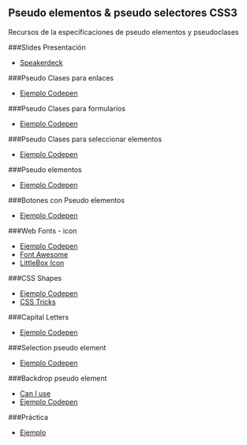 ## Pseudo elementos & pseudo selectores CSS3
Recursos de la especificaciones de pseudo elementos y pseudoclases

###Slides Presentación
* [Speakerdeck](https://speakerdeck.com/silocreativo/pseudo-elementos-y-pseudo-clases-en-css)

###Pseudo Clases para enlaces
* [Ejemplo Codepen](http://codepen.io/ricardpriet/pen/pJdbEZ)

###Pseudo Clases para formularios
* [Ejemplo Codepen](http://codepen.io/ricardpriet/pen/EjbyZB)

###Pseudo Clases para seleccionar elementos
* [Ejemplo Codepen](http://codepen.io/ricardpriet/pen/GJOqvm)

###Pseudo elementos
* [Ejemplo Codepen](http://codepen.io/ricardpriet/pen/NqwrwM)

###Botones con Pseudo elementos
* [Ejemplo Codepen](http://codepen.io/ricardpriet/pen/MwOeBR)

###Web Fonts - icon
* [Ejemplo Codepen](http://codepen.io/ricardpriet/pen/aAehf)
* [Font Awesome](http://fortawesome.github.io/Font-Awesome/)
* [LittleBox Icon](http://littlebox.cabmaddux.com/)

###CSS Shapes
* [Ejemplo Codepen](http://codepen.io/ricardpriet/pen/xGPOQZ)
* [CSS Tricks](https://css-tricks.com/examples/ShapesOfCSS/)

###Capital Letters
* [Ejemplo Codepen](http://codepen.io/ricardpriet/pen/GJOqzO)

###Selection pseudo element
* [Ejemplo Codepen](http://codepen.io/ricardpriet/pen/GJOqLy)

###Backdrop pseudo element
* [Can I use](http://caniuse.com/#feat=dialog)
* [Ejemplo Codepen](http://codepen.io/matt-west/pen/bnhiC)

###Práctica
* [Ejemplo](https://dl.dropboxusercontent.com/u/79973783/HTML-CSS-2015-master/web/index.html)
